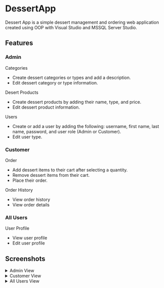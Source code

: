 # DessertApp
Dessert App is a simple dessert management and ordering web application created using OOP with Visual Studio and MSSQL Server Studio.

## Features
### Admin
Categories
- Create dessert categories or types and add a description.
- Edit dessert category or type information.

Desert Products
- Create dessert products by adding their name, type, and price.
- Edit dessert product information.

Users
- Create or add a user by adding the following: username, first name, last name, password, and user role (Admin or Customer).
- Edit user type.

### Customer
Order
- Add dessert items to their cart after selecting a quantity.
- Remove dessert items from their cart.
- Place their order.

Order History
- View order history
- View order details

### All Users
User Profile
- View user profile
- Edit user profile

## Screenshots
<details>
<summary>Admin View</summary>
<br>
  <div align="center">
    <img src="https://user-images.githubusercontent.com/89372511/211853760-8e0b2266-bcde-48c2-a1d7-3dfe9cd1bbd9.PNG"></img>
    <p>Admin Dashboard</p>
  </div>
  <div align="center">
    <img src="https://user-images.githubusercontent.com/89372511/211853856-dec9db70-8e6d-47f0-8180-918b430ea746.PNG"></img>
    <p>Categories</p>
  </div>
  <div align="center">
    <img src="https://user-images.githubusercontent.com/89372511/211853877-e6690d81-ef9d-45d5-9856-9aad4c70266d.PNG"></img>
    <p>Edit Category</p>
  </div>
  <div align="center">
    <img src="https://user-images.githubusercontent.com/89372511/211853938-fe1bd313-788a-4a2a-b418-22b97d6817ff.PNG"></img>
    <p>Dessert Products</p>
  </div>
  <div align="center">
    <img src="https://user-images.githubusercontent.com/89372511/211853951-36aa1ff7-b9ef-40c1-9fbe-b648b55c8a77.PNG"></img>
    <p>Edit Desert</p>
  </div>
  <div align="center">
    <img src="https://user-images.githubusercontent.com/89372511/211854006-895664ff-1837-4081-ac96-15e9699cd8d3.PNG"></img>
    <p>User Accounts</p>
  </div>
  <div align="center">
    <img src="https://user-images.githubusercontent.com/89372511/211854040-8fa5d8ea-8532-4cb9-80bd-89fdc8963c21.PNG"></img>
    <p>Edit User Role</p>
  </div>
  <div align="center">
    <img src="https://user-images.githubusercontent.com/89372511/211854071-5a1e80c3-57ae-4d1c-881c-2601c4bed8c8.PNG"></img>
    <p>Orders</p>
  </div>
  <div align="center">
    <img src="https://user-images.githubusercontent.com/89372511/211854108-e3922a94-41a0-41a7-8c21-737ca10e6c86.PNG"></img>
    <p>Order Details</p>
  </div>
</details>
<details>
<summary>Customer View</summary>
<br>
  <div align="center">
    <img src="https://user-images.githubusercontent.com/89372511/211866625-0acc4717-9d2c-45ae-80ec-1a8e733c1c2d.PNG"></img>
    <p>Customer Dashboard</p>
  </div>
  <div align="center">
    <img src="https://user-images.githubusercontent.com/89372511/211866795-6df716c8-de56-4f39-99d6-de54517166e9.PNG"></img>
    <p>Dessert Products Menu</p>
  </div>
  <div align="center">
    <img src="https://user-images.githubusercontent.com/89372511/211866930-67767e41-c039-42eb-9576-af4e0e9defb8.PNG"></img>
    <p>Cart</p>
  </div>
  <div align="center">
    <img src="https://user-images.githubusercontent.com/89372511/211867573-84dd2186-1cb8-4bbe-83fc-8d4bfebe2cb5.PNG"></img>
    <p>Order History</p>
  </div>
  <div align="center">
    <img src="https://user-images.githubusercontent.com/89372511/211867682-8a1fe499-70d0-43ca-817a-fe873e8463c8.PNG"></img>
    <p>Order Details</p>
  </div>
</details>
<details>
<summary>All Users View</summary>
<br>
  <div align="center">
    <img src="https://user-images.githubusercontent.com/89372511/211853597-4eb89cb1-e295-426f-9948-dee213b1ea91.PNG"></img>
    <p>Login</p>
  </div>
  <div align="center">
    <img src="https://user-images.githubusercontent.com/89372511/211868473-04267c2f-2b0d-47b1-aede-34e5a38f31cd.PNG"></img>
    <p>User Profile</p>
  </div>
  <div align="center">
    <img src="https://user-images.githubusercontent.com/89372511/211868566-6bbac167-127a-481e-b520-bf0eb4f1173a.PNG"></img>
    <p>Edit Profile</p>
  </div>
</details>
